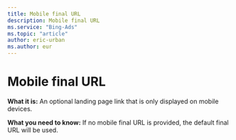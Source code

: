 ```yaml
---
title: Mobile final URL
description: Mobile final URL
ms.service: "Bing-Ads"
ms.topic: "article"
author: eric-urban
ms.author: eur
---
```


# Mobile final URL

**What it is:** An optional landing page link that is only displayed on mobile devices.

**What you need to know:** If no mobile final URL is provided, the default final URL will be used.


